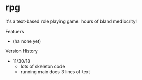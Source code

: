 # rpg
it's a text-based role playing game. hours of bland mediocrity! 

Featuers
 - (ha none yet)
 
Version History
 - 11/30/18
     * lots of skeleton code
     * running main does 3 lines of text
